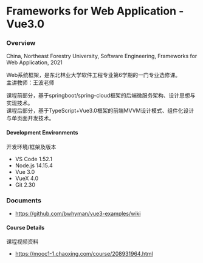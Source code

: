 # Frameworks for Web Application - Vue3.0

### Overview

China, Northeast Forestry University, Software Engineering, Frameworks for Web Application, 2021

Web系统框架，是东北林业大学软件工程专业第6学期的一门专业选修课。  
主讲教师：王波老师

课程前部分，基于springboot/spring-cloud框架的后端微服务架构、设计思想与实现技术。  
课程后部分，基于TypeScript+Vue3.0框架的前端MVVM设计模式、组件化设计与单页面开发技术。

#### Development Environments
开发环境/框架及版本
- VS Code 1.52.1
- Node.js 14.15.4
- Vue 3.0
- VueX 4.0
- Git 2.30

### Documents

 - https://github.com/bwhyman/vue3-examples/wiki

#### Course Details
课程视频资料
- https://mooc1-1.chaoxing.com/course/208931964.html

